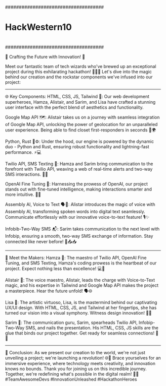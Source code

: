 ####################################
#                                  #
#          HackWestern10           #
#                                  #
####################################

🚀 Crafting the Future with Innovation! 🚀

Meet our fantastic team of tech wizards who've brewed up an exceptional project during this exhilarating hackathon! 🧙‍♂️✨ Let's dive into the magic behind our creation and the rockstar components we've infused into our project:

-------------------------------------------------------------------------------------------------------------------------------------------------------------------------------------------------------------------------------------------
🌐 Key Components:
HTML, CSS, JS, Tailwind 🎨: Our web development superheroes, Hamza, Alistair, and Sarim, and Lisa have crafted a stunning user interface with the perfect blend of aesthetics and functionality.

Google Map API 🗺️: Alistair takes us on a journey with seamless integration of Google Map API, unlocking the power of geolocation for an unparalleled user experience. Being able to find closet first-responders in seconds 📍🌍

Python, Rust 🐍⚙️: Under the hood, our engine is powered by the dynamic duo - Python and Rust, ensuring robust functionality and lightning-fast performance. ⚡💻

Twilio API, SMS Texting 📱: Hamza and Sarim bring communication to the forefront with Twilio API, weaving a web of real-time alerts and two-way SMS interactions. 📨📲

OpenAI Fine Tuning 🧠: Harnessing the prowess of OpenAI, our project stands out with fine-tuned intelligence, making interactions smarter and more intuitive. 🤖💡

Assembly AI, Voice to Text 🗣️📝: Alistar introduces the magic of voice with Assembly AI, transforming spoken words into digital text seamlessly. Communicate effortlessly with our innovative voice-to-text feature! 🎙️✨

Infobib-Two-Way SMS 📬: Sarim takes communication to the next level with Infobip, ensuring a smooth, two-way SMS exchange of information. Stay connected like never before! 🔄📤📥

-------------------------------------------------------------------------------------------------------------------------------------------------------------------------------------------------------------------------------------------

🌟 Meet the Makers:
Hamza 🚀: The maestro of Twilio API, OpenAI Fine Tuning, and SMS Texting, Hamza's coding prowess is the heartbeat of our project. Expect nothing less than excellence! 💻🌟

Alistair 🎤: The voice maestro, Alistair, leads the charge with Voice-to-Text magic, and his expertise in Tailwind and Google Map API makes the project a masterpiece. Hear the future unfold! 🗣️🌐

Lisa 🎨: The artistic virtuoso, Lisa, is the mastermind behind our captivating UX/UI design. With HTML, CSS, JS, and Tailwind at her fingertips, she has turned our vision into a visual symphony. Witness design innovation! 🎨✨

Sarim 📱: The communication guru, Sarim, spearheads Twilio API, Infobip-Two-Way SMS, and nails the presentation. His HTML, CSS, JS skills are the glue that binds our project together. Get ready for seamless connections! 📲🔗

------------------------------------------------------------------------------------------------------------------------------------------------------------------------------------------------------------------------------------------------
🚀 Conclusion:
As we present our creation to the world, we're not just unveiling a project; we're launching a revolution! 🌐💫 Brace yourselves for an immersive experience, where technology meets creativity, and innovation knows no bounds. Thank you for joining us on this incredible journey. Together, we're redefining what's possible in the digital realm! 🚀🌟 #TeamAwesomeDevs #InnovationUnleashed #HackathonHeroes
